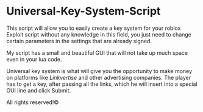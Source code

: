 # Universal-Key-System-Script
This script will allow you to easily create a key system for your roblox Exploit script without any knowledge in this field, you just need to change certain parameters in the settings that are already signed.

My script has a small and beautiful GUI that will not take up much space even in your lua code. 

Universal key system is what will give you the opportunity to make money on platforms like *Linkvertise* and other advertising companies. The player has to get a key, after passing all the links, which he will insert into a special GUI line and click Submit.

All rights reserved!©
